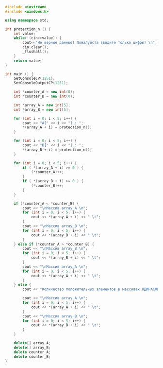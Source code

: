 ﻿```c++
#include <iostream>
#include <windows.h>

using namespace std;

int protection_n () {
	int value;
	while(!(cin>>value)) {
		cout<<"Не верные данные! Пожалуйста вводите только цифры! \n";
		cin.clear();
		_flushall();
	}
	return value;
}

int main () {
	SetConsoleCP(1251);
	SetConsoleOutputCP(1251);

	int *counter_A = new int(0);
	int *counter_B = new int(0);

	int *array_A = new int[5];
	int *array_B = new int[5];

	for (int i = 0; i < 5; i++) {
		cout << "A[" << i << "] : ";
		*(array_A + i) = protection_n();
	}

	for (int i = 0; i < 5; i++) {
		cout << "B[" << i << "] : ";
		*(array_B + i) = protection_n();
	}

	for (int i = 0; i < 5; i++) {
		if ( *(array_A + i) >= 0 ) {
			(*counter_A)++;
		}
		if ( *(array_B + i) >= 0 ) {
			(*counter_B)++;
		}
	}

	if (*counter_A < *counter_B) {
		cout << "\nМассив array_A \n";
		for (int i = 0; i < 5; i++) {
			cout << *(array_A + i) << " \t";
		}
		cout << "\nМассив array_B \n";
		for (int i = 0; i < 5; i++) {
			cout << *(array_B + i) << " \t";
		}
	} else if (*counter_A > *counter_B) {
		cout << "\nМассив array_B \n";
		for (int i = 0; i < 5; i++) {
			cout << *(array_B + i) << " \t";
		}
		cout << "\nМассив array_A \n";
		for (int i = 0; i < 5; i++) {
			cout << *(array_A + i) << " \t";
		}
	} else {
		cout << "Количество положительных элементов в массивах ОДИНАКОВО \n";

		cout << "\nМассив array_A \n";
		for (int i = 0; i < 5; i++) {
			cout << *(array_A + i) << " \t";
		}
		cout << "\nМассив array_B \n";
		for (int i = 0; i < 5; i++) {
			cout << *(array_B + i) << " \t";
		}
	}

	delete[] array_A;
	delete[] array_B;
	delete counter_A;
	delete counter_B;
}

```
